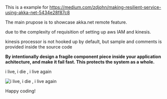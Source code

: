 This is a example for https://medium.com/zdjohn/making-resilient-service-using-akka-net-5434e28f87c8

The main prupose is to showcase akka.net remote feature.

due to the complexity of requisition of setting up aws IAM and kinesis.

kinesis processor is not hooked up by default, but sample and comments is provided inside the source code

**By intentionally design a fragile component piece inside your application achitecture, and make it fail fast. 
This protects the system as a whole.**

i live, i die , i live again

![i live, i die , i live again](http://i.makeagif.com/media/6-02-2016/X0PGo3.gif)


Happy coding!
